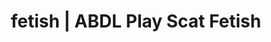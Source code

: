 ---
categories:
- Self-Pleasure
- Inclusive Desire
- Alt Romance
- Nerdy Seduction
- Femdom
image: /assets/images/1747713805099.webp
layout: post
schema:
  description: Premium adult content featuring ABDL Play, Scat Fetish. High-quality
    visuals with provocative themes.
  keywords:
  - Inclusive Desire
  - E-Girl Erotica
  - Femdom
  - ABDL Play
  - Scat Fetish
  - Alt Romance
  name: 1747713805099 | ABDL Play Scat Fetish
  type: VisualArtwork
seo:
  description: Featured content with sensual ABDL Play, Scat Fetish. HD images available.
  keywords: ABDL Play, Scat Fetish
  og_image: /assets/images/1747713805099.webp
  schema_type: VisualArtwork
tags:
- '#fetish'
- ABDL Play
- Scat Fetish
title: fetish | ABDL Play Scat Fetish
---
